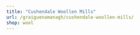 ```yaml
---
title: "Cushendale Woollen Mills"
url: /graiguenamanagh/cushendale-woollen-mills/
shop: wool
---
```

